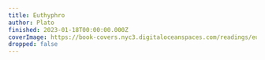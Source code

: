 ```yaml
---
title: Euthyphro
author: Plato
finished: 2023-01-18T00:00:00.000Z
coverImage: https://book-covers.nyc3.digitaloceanspaces.com/readings/euthyphro-01.jpeg
dropped: false
---
```



